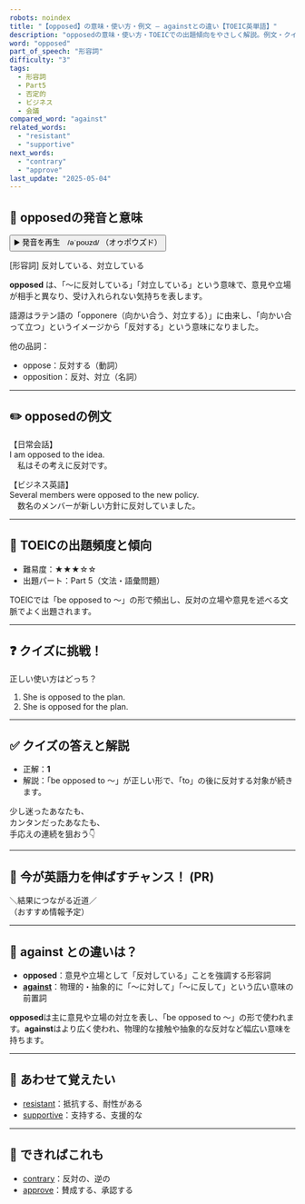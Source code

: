 ```yaml
---
robots: noindex
title: "【opposed】の意味・使い方・例文 ― againstとの違い【TOEIC英単語】"
description: "opposedの意味・使い方・TOEICでの出題傾向をやさしく解説。例文・クイズ付きでagainstとの違いもわかりやすく学べます。"
word: "opposed"
part_of_speech: "形容詞"
difficulty: "3"
tags:
  - 形容詞
  - Part5
  - 否定的
  - ビジネス
  - 会議
compared_word: "against"
related_words:
  - "resistant"
  - "supportive"
next_words:
  - "contrary"
  - "approve"
last_update: "2025-05-04"
---
```


## 🔰 opposedの発音と意味

<button class="play-audio" onclick="playTTS('opposed')">
  <span class="play-audio-main">
    ▶️ 発音を再生　/əˈpoʊzd/
  </span>
  <span class="play-audio-sub">
    （オゥポウズド）
  </span>
</button>

[形容詞] 反対している、対立している

**opposed** は、「～に反対している」「対立している」という意味で、意見や立場が相手と異なり、受け入れられない気持ちを表します。

語源はラテン語の「opponere（向かい合う、対立する）」に由来し、「向かい合って立つ」というイメージから「反対する」という意味になりました。

他の品詞：  
- oppose：反対する（動詞）
- opposition：反対、対立（名詞）

---

## ✏️ opposedの例文

【日常会話】  
I am opposed to the idea.  
　私はその考えに反対です。

【ビジネス英語】  
Several members were opposed to the new policy.  
　数名のメンバーが新しい方針に反対していました。

---

## 🎯 TOEICの出題頻度と傾向

- 難易度：★★★☆☆
- 出題パート：Part 5（文法・語彙問題）

TOEICでは「be opposed to ～」の形で頻出し、反対の立場や意見を述べる文脈でよく出題されます。

---

## ❓ クイズに挑戦！

正しい使い方はどっち？

1. She is opposed to the plan.  
2. She is opposed for the plan.

---

## ✅ クイズの答えと解説

- 正解：**1**
- 解説：「be opposed to ～」が正しい形で、「to」の後に反対する対象が続きます。

少し迷ったあなたも、  
カンタンだったあなたも、  
手応えの連続を狙おう👇️

---

## 🚀 今が英語力を伸ばすチャンス！ (PR)

<div class="info-center">
＼結果につながる近道／<br>  
（おすすめ情報予定）
</div>

---

## 🤔  against との違いは？

- **opposed**：意見や立場として「反対している」ことを強調する形容詞
- **[against](/word/against)**：物理的・抽象的に「～に対して」「～に反して」という広い意味の前置詞

**opposed**は主に意見や立場の対立を表し、「be opposed to ～」の形で使われます。**against**はより広く使われ、物理的な接触や抽象的な反対など幅広い意味を持ちます。

---

## 🧩 あわせて覚えたい

- [resistant](/word/resistant)：抵抗する、耐性がある
- [supportive](/word/supportive)：支持する、支援的な

---

## 📖 できればこれも

- [contrary](/word/contrary)：反対の、逆の
- [approve](/word/approve)：賛成する、承認する

<!-- cvid: aid35_bid32 -->
